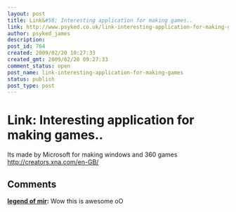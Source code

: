 ```yaml
---
layout: post
title: Link&#58; Interesting application for making games..
link: http://www.psyked.co.uk/link-interesting-application-for-making-games/
author: psyked_james
description: 
post_id: 764
created: 2009/02/20 10:27:33
created_gmt: 2009/02/20 09:27:33
comment_status: open
post_name: link-interesting-application-for-making-games
status: publish
post_type: post
---
```


# Link: Interesting application for making games..

Its made by Microsoft for making windows and 360 games <http://creators.xna.com/en-GB/>

## Comments

**[legend of mir](#557 "2009-02-20 22:16:58"):** Wow this is awesome oO

